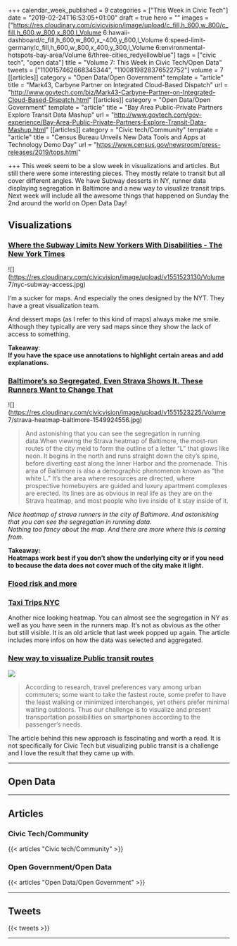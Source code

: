 +++
calendar_week_published = 9
categories = ["This Week in Civic Tech"]
date = "2019-02-24T16:53:05+01:00"
draft = true
hero = ""
images = ["https://res.cloudinary.com/civicvision/image/upload/c_fill,h_600,w_800/c_fill,h_600,w_800,x_800,l_Volume 6:hawaii-dashboard/c_fill,h_600,w_800,x_-400,y_600,l_Volume 6:speed-limit-germany/c_fill,h_600,w_800,x_400,y_300,l_Volume 6:environmental-hotspots-bay-area/Volume 6/three-cities_redyellowblue"]
tags = ["civic tech", "open data"]
title = "Volume 7: This Week in Civic Tech/Open Data"
tweets = ["1100157462668345344", "1100819828376522752"]
volume = 7
[[articles]]
category = "Open Data/Open Government"
template = "article"
title = "Mark43, Carbyne Partner on Integrated Cloud-Based Dispatch"
url = "http://www.govtech.com/biz/Mark43-Carbyne-Partner-on-Integrated-Cloud-Based-Dispatch.html"
[[articles]]
category = "Open Data/Open Government"
template = "article"
title = "Bay Area Public-Private Partners Explore Transit Data Mashup"
url = "http://www.govtech.com/gov-experience/Bay-Area-Public-Private-Partners-Explore-Transit-Data-Mashup.html"
[[articles]]
category = "Civic tech/Community"
template = "article"
title = "Census Bureau Unveils New Data Tools and Apps at Technology Demo Day"
url = "https://www.census.gov/newsroom/press-releases/2019/tops.html"

+++
This week seem to be a slow week in visualizations and articles. But still there were some interesting pieces. They mostly relate to transit but all cover different angles. We have Subway desserts in NY, runner data displaying segregation in Baltimore and a new way to visualize transit trips.  
Next week will include all the awesome things that happened on Sunday the 2nd around the world on Open Data Day!

## Visualizations

### [Where the Subway Limits New Yorkers With Disabilities - The New York Times](https://www.nytimes.com/interactive/2019/02/11/nyregion/nyc-subway-access.html)

![](https://res.cloudinary.com/civicvision/image/upload/v1551523130/Volume 7/nyc-subway-access.jpg)

I‘m a sucker for maps. And especially the ones designed by the NYT. They have a great visualization team.

And dessert maps (as I refer to this kind of maps) always make me smile. Although they typically are very sad maps since they show the lack of access to something.

**Takeaway**:  
**If you have the space use annotations to highlight certain areas and add explanations.**

### [Baltimore’s so Segregated, Even Strava Shows It. These Runners Want to Change That](https://www.runnersworld.com/runners-stories/a26131774/baltimore-segregated-strava-heatmap/)

![](https://res.cloudinary.com/civicvision/image/upload/v1551523225/Volume 7/strava-heatmap-baltimore-1549924556.jpg)

> And astonishing that you can see the segregation in running data.When viewing the Strava heatmap of Baltimore, the most-run routes of the city meld to form the outline of a letter “L” that glows like neon. It begins in the north and runs straight down the city’s spine, before diverting east along the Inner Harbor and the promenade. This area of Baltimore is also a demographic phenomenon known as “the white L.” It’s the area where resources are directed, where prospective homebuyers are guided and luxury apartment complexes are erected. Its lines are as obvious in real life as they are on the Strava heatmap, and most people who live inside of it stay inside of it.

_Nice heatmap of strava runners in the city of Baltimore. And astonishing that you can see the segregation in running data.  
Nothing too fancy about the map. And there are more where this is coming from._

**Takeaway:  
Heatmaps work best if you don’t show the underlying city or if you need to because the data does not cover much of the city make it light.**

### [Flood risk and more](https://www.buzzfeednews.com/article/peteraldhous/hurricane-michael-latest-path-rainfall)



### [Taxi Trips NYC](https://towardsdatascience.com/if-taxi-trips-were-fireflies-1-3-billion-nyc-taxi-trips-plotted-b34e89f96cfa)

Another nice looking heatmap. You can almost see the segregation in NY as well as you have seen in the runners map. It‘s not as obvious as the other but still visible. It is an old article that last week popped up again. The article includes more infos on how the data was selected and aggregated.

### [New way to visualize Public transit routes](https://infovis-mannheim.de/apviad/projects/desite/)

![](https://res.cloudinary.com/civicvision/image/upload/v1551523546/shortroute.png)

> According to research, travel preferences vary among urban commuters; some want to take the fastest route, some prefer to have the least walking or minimized interchanges, yet others prefer minimal waiting outdoors. Thus our challenge is to visualize and present transportation possibilities on smartphones according to the passenger’s needs.

The article behind this new approach is fascinating and worth a read. It is not specifically for Civic Tech but visualizing public transit is a challenge and I love the result that they came up with.

<hr />

## Open Data

<hr />

## Articles

### Civic Tech/Community

{{< articles "Civic tech/Community" >}}

### Open Government/Open Data

{{< articles "Open Data/Open Government" >}}

<hr />

## Tweets

{{< tweets >}}

<hr />
